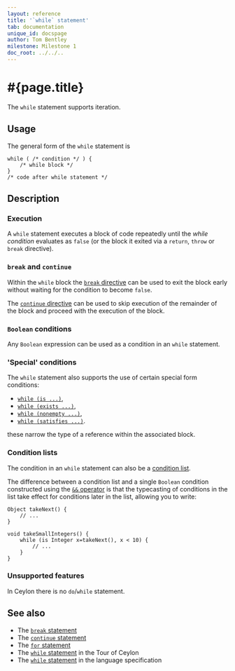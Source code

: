 ```yaml
---
layout: reference
title: '`while` statement'
tab: documentation
unique_id: docspage
author: Tom Bentley
milestone: Milestone 1
doc_root: ../../..
---
```


# #{page.title}

The `while` statement supports iteration.

## Usage 

The general form of the `while` statement is

<!-- check:none -->
    while ( /* condition */ ) {
        /* while block */
    }
    /* code after while statement */


## Description

### Execution

A `while` statement executes a block of code repeatedly until the 
*while condition* evaluates as `false` (or the block it exited via a 
`return`, `throw` or `break` directive).

### `break` and `continue`

Within the `while` block the [`break` directive](../break/) can be used to 
exit the block early without waiting for the condition to become `false`.

The [`continue` directive](../continue/) can be used to skip execution of
the remainder of the block and proceed with the execution of the block.

### `Boolean` conditions

Any `Boolean` expression can be used as a condition in an `while` statement.

### 'Special' conditions

The `while` statement also supports the use of certain special form conditions:

* [`while (is ...)`](../conditions/#if_is_), 
* [`while (exists ...)`](../conditions/#if_exists_), 
* [`while (nonempty ...)`](../conditions/#if_nonempty_), 
* [`while (satisfies ...)`](../conditions/#if_satisfies_).

these narrow the type of a reference within the associated block.


### Condition lists

<!-- m4 -->
The condition in an `while` statement can also be a
[condition list](../conditions#condition_lists).

The difference between a 
condition list and a single `Boolean` condition constructed using the 
[`&&` operator](../../operator/and/)
is that the typecasting of conditions in the list take effect for conditions 
later in the list, allowing you to write:

    Object takeNext() {
        // ...
    }

    void takeSmallIntegers() {
        while (is Integer x=takeNext(), x < 10) {
            // ...
        }
    }

### Unsupported features

In Ceylon there is no `do`/`while` statement.

## See also

* The [`break` statement](../break/)
* The [`continue` statement](../continue)
* The [`for` statement](../for)
* The [`while` statement](#{page.doc_root}/tour/attributes-control-structures#control_structures) 
  in the Tour of Ceylon
* The [`while` statement](#{page.doc_root}/#{site.urls.spec_relative}#while) 
  in the language specification
